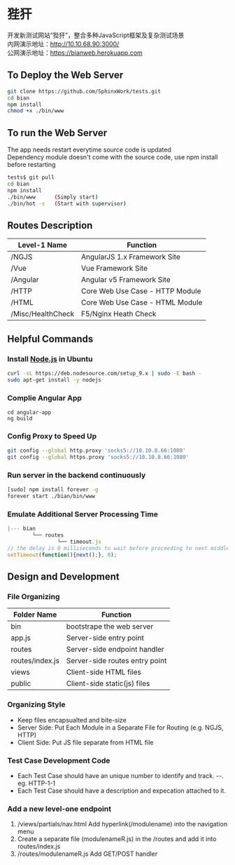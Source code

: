 # 狴犴
开发新测试网站“狴犴”，整合多种JavaScript框架及复杂测试场景  
内网演示地址：http://10.10.68.90:3000/  
公网演示地址：https://bianweb.herokuapp.com  
## To Deploy the Web Server
```sh
git clone https://github.com/SphinxWork/tests.git
cd bian
npm install
chmod +x ./bin/www
```
## To run the Web Server  
The app needs restart everytime source code is updated  
Dependency module doesn't come with the source code, use npm install before restarting  
``` bash
tests$ git pull
cd bian
npm install
./bin/www      (Simply start)
./bin/hot -s   (Start with supervisor)
```
## Routes Description
Level-1 Name | Function
----------- | --------
/NGJS | AngularJS 1.x Framework Site
/Vue | Vue Framework Site
/Angular | Angular v5 Framework Site
/HTTP | Core Web Use Case - HTTP Module
/HTML | Core Web Use Case - HTML Module
/Misc/HealthCheck | F5/Nginx Heath Check

## Helpful Commands
### Install [Node.js][0] in Ubuntu
``` bash
curl -sL https://deb.nodesource.com/setup_9.x | sudo -E bash -
sudo apt-get install -y nodejs
```
### Complie Angular App
```
cd angular-app
ng build
```
### Config Proxy to Speed Up
``` bash
git config --global http.proxy 'socks5://10.10.8.66:1080'
git config --global https.proxy 'socks5://10.10.8.66:1080'
``` 
### Run server in the backend continuously
``` bash
[sudo] npm install forever -g
forever start ./bian/bin/www
```
### Emulate Additional Server Processing Time
``` JavaScript
|--- bian
        └── routes
                └── timeout.js
// the delay is 0 milliseconds to wait before proceeding to next middleware
setTimeout(function(){next();}, 0);
```
## Design and Development
### File Organizing
Folder Name | Function
----------- | --------
bin | bootstrape the web server
app.js | Server-side entry point
routes | Server-side endpoint handler
routes/index.js | Server-side routes entry point
views  | Client-side HTML files
public | Client-side static(js) files

### Organizing Style
+ Keep files encapsualted and bite-size
+ Server Side: Put Each Module in a Separate File for Routing (e.g. NGJS, HTTP)
+ Client Side: Put JS file separate from HTML file

### Test Case Development Code
+ Each Test Case should have an unique number to identify and track. <module-name>-<test-suite>-<case-number>. eg. HTTP-1-1
+ Each Test Case should have a description and expecation attached to it.

### Add a new level-one endpoint
1. /views/partials/nav.html Add hyperlink(/modulename) into the navigation menu
2. Create a separate file (modulenameR.js) in the /routes and add it into routes/index.js
3. /routes/modulenameR.js Add GET/POST handler


[0]: https://nodejs.org/en/download/package-manager/